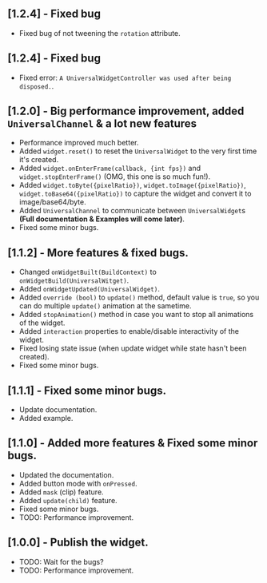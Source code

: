 ## [1.2.4] - Fixed bug

* Fixed bug of not tweening the `rotation` attribute.

## [1.2.4] - Fixed bug

* Fixed error: `A UniversalWidgetController was used after being disposed.`.
 
## [1.2.0] - Big performance improvement, added `UniversalChannel` & a lot new features

* Performance improved much better.
* Added `widget.reset()` to reset the `UniversalWidget` to the very first time it's created.
* Added `widget.onEnterFrame(callback, {int fps})` and `widget.stopEnterFrame()` (OMG, this one is so much fun!).
* Added `widget.toByte({pixelRatio})`, `widget.toImage({pixelRatio})`, `widget.toBase64({pixelRatio})` to capture the widget and convert it to image/base64/byte.
* Added `UniversalChannel` to communicate between `UniversalWidget`s **(Full documentation & Examples will come later)**.
* Fixed some minor bugs.

## [1.1.2] - More features & fixed bugs.

* Changed `onWidgetBuilt(BuildContext)` to `onWidgetBuild(UniversalWitget)`.
* Added `onWidgetUpdated(UniversalWidget)`.
* Added `override (bool)` to `update()` method, default value is `true`, so you can do multiple `update()` animation at the sametime. 
* Added `stopAnimation()` method in case you want to stop all animations of the widget.
* Added `interaction` properties to enable/disable interactivity of the widget.
* Fixed losing state issue (when update widget while state hasn't been created).
* Fixed some minor bugs.

## [1.1.1] - Fixed some minor bugs.

* Update documentation.
* Added example.

## [1.1.0] - Added more features & Fixed some minor bugs.

* Updated the documentation.
* Added button mode with `onPressed`.
* Added `mask` (clip) feature.
* Added `update(child)` feature.
* Fixed some minor bugs.
* TODO: Performance improvement.

## [1.0.0] - Publish the widget.

* TODO: Wait for the bugs?
* TODO: Performance improvement.
